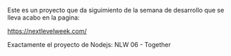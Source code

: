 Este es un proyecto que da siguimiento de la semana de desarrollo que se lleva acabo en la pagina:

https://nextlevelweek.com/

Exactamente el proyecto de Nodejs: NLW 06 - Together
